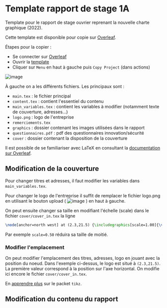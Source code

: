 # Template rapport de stage 1A

Template pour le rapport de stage ouvrier reprenant la nouvelle charte graphique (2022).

Cette template est disponible pour copie sur [Overleaf](https://www.overleaf.com/read/pfwwsrkpcwxp).

Étapes pour la copier :
- Se connecter sur [Overleaf](https://www.overleaf.com/login)
- Ouvrir la [template](https://www.overleaf.com/read/pfwwsrkpcwxp)
- Cliquer sur `Menu` en haut à gauche puis `Copy Project` (dans actions)

![image](https://user-images.githubusercontent.com/23584745/210329797-4ba228f3-d10e-4ea1-acf5-a48714deba46.png)

À gauche on a les différents fichiers. Les principaux sont :
- `main.tex` : le fichier principal
- `content.tex` : contient l'essentiel du contenu
- `main_variables.tex` : contient les variables à modifier (notamment texte de couverture, adresses...)
- `logo.png` : logo de l'entreprise
- `remerciements.tex`
- `graphics` : dossier contenant les images utilisées dans le rapport
- `questionnaires.pdf` : pdf des questionnaires innovation/sécurité
- `cover` : dossier contenant la disposition de la couverture

Il est possible de se familiariser avec LaTeX en consultant la [documentation sur Overleaf](https://www.overleaf.com/learn).

## Modification de la couverture

Pour changer titres et adresses, il faut modifier les variables dans `main_variables.tex`.

Pour changer le logo de l'entreprise il suffit de remplacer le fichier logo.png en utilisant le bouton upload (
![image](https://user-images.githubusercontent.com/23584745/210332412-ecf8a616-d41d-469f-a1ea-bf8329d2ec45.png)
) en haut à gauche.

On peut ensuite changer sa taille en modifiant l'échelle (scale) dans le fichier `cover/cover_in.tex` la ligne 

```latex
\node[anchor=north west] at (2.3,21.5) {\includegraphics[scale=1.00]{\varlogo}};
```
Par exemple `scale=0.50` réduira sa taille de moitié.

### Modifier l'emplacement

On peut modifier l'emplacement des titres, adresses, logo en jouant avec la position du noeud.
Dans l'exemple ci-dessus, le logo est situé à `(2.3,21.5)`. La première valeur correspond à la
position sur l'axe horizontal. On modifie ici encore le fichier `cover/cover_in.tex`.

En [apprendre plus](https://www.overleaf.com/learn/latex/TikZ_package) sur le packet `tikz`.

## Modification du contenu du rapport

